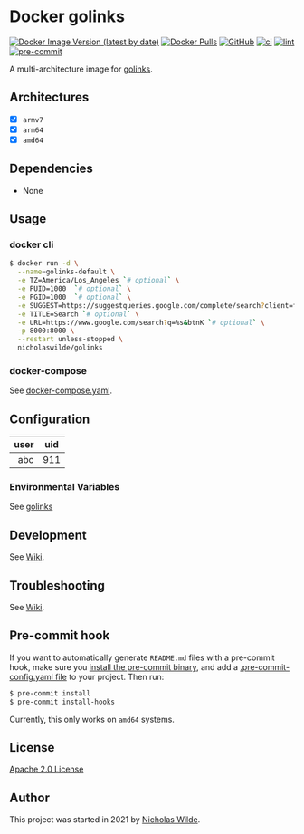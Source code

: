 # Docker golinks
[![Docker Image Version (latest by date)](https://img.shields.io/docker/v/nicholaswilde/golinks)](https://hub.docker.com/r/nicholaswilde/golinks)
[![Docker Pulls](https://img.shields.io/docker/pulls/nicholaswilde/golinks)](https://hub.docker.com/r/nicholaswilde/golinks)
[![GitHub](https://img.shields.io/github/license/nicholaswilde/docker-golinks)](./LICENSE)
[![ci](https://github.com/nicholaswilde/docker-golinks/workflows/ci/badge.svg)](https://github.com/nicholaswilde/docker-golinks/actions?query=workflow%3Aci)
[![lint](https://github.com/nicholaswilde/docker-golinks/workflows/lint/badge.svg?branch=main)](https://github.com/nicholaswilde/docker-golinks/actions?query=workflow%3Alint)
[![pre-commit](https://img.shields.io/badge/pre--commit-enabled-brightgreen?logo=pre-commit&logoColor=white)](https://github.com/pre-commit/pre-commit)

A multi-architecture image for [golinks](https://github.com/prologic/golinks).

## Architectures

* [x] `armv7`
* [x] `arm64`
* [x] `amd64`

## Dependencies

* None

## Usage
### docker cli

```bash
$ docker run -d \
  --name=golinks-default \
  -e TZ=America/Los_Angeles `# optional` \
  -e PUID=1000  `# optional` \
  -e PGID=1000  `# optional` \
  -e SUGGEST=https://suggestqueries.google.com/complete/search?client=firefox&q=%s `# optional` \
  -e TITLE=Search `# optional` \
  -e URL=https://www.google.com/search?q=%s&btnK `# optional` \
  -p 8000:8000 \
  --restart unless-stopped \
  nicholaswilde/golinks
```

### docker-compose

See [docker-compose.yaml](./docker-compose.yaml).

## Configuration

|user | uid |
|----:|:---:|
| abc | 911 |

### Environmental Variables

See [golinks](https://github.com/prologic/golinks#configuration)


## Development

See [Wiki](https://github.com/nicholaswilde/docker-template/wiki/Development).

## Troubleshooting

See [Wiki](https://github.com/nicholaswilde/docker-template/wiki/Troubleshooting).

## Pre-commit hook

If you want to automatically generate `README.md` files with a pre-commit hook, make sure you
[install the pre-commit binary](https://pre-commit.com/#install), and add a [.pre-commit-config.yaml file](./.pre-commit-config.yaml)
to your project. Then run:

```bash
$ pre-commit install
$ pre-commit install-hooks
```
Currently, this only works on `amd64` systems.

## License

[Apache 2.0 License](./LICENSE)

## Author
This project was started in 2021 by [Nicholas Wilde](https://github.com/nicholaswilde/).
